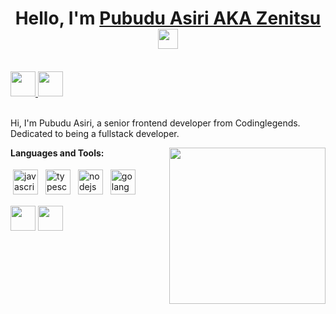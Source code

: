 <h1 align="center">Hello, I'm <a href="https://www.blackcater.win/" target="_blank">Pubudu Asiri AKA Zenitsu</a> <img
src="https://github.com/blackcater/blackcater/raw/main/images/Hi.gif" height="32" /></h1>

<br />

<a href="mailto:pubbba099@gmail.com">
  <img src="https://github.com/blackcater/blackcater/raw/main/images/social-gmail.svg" height="40" />
  <img src="[https://github.com/blackcater/blackcater/raw/main/images/social-gmail.svg](https://img.shields.io/badge/Medium-12100E?style=for-the-badge&logo=medium&logoColor=white)" height="40" />
</a>

<br />
<br />

Hi, I'm Pubudu Asiri, a senior frontend developer from Codinglegends. Dedicated to being a fullstack developer.

<a href="#"><img align="right" src="/images/zenitsu.gif" width="250" height="250" /></a>



**Languages and Tools:**

<p>
<img src="https://github.com/blackcater/blackcater/raw/main/images/logo-javascript.svg" height="40" style="vertical-align:down; margin:4px" alt="javascript">
<img src="https://github.com/blackcater/blackcater/raw/main/images/logo-typescript.svg" height="40" style="vertical-align:down; margin:4px" alt="typescript">
<img src="https://github.com/blackcater/blackcater/raw/main/images/logo-nodejs.svg" height="40" style="vertical-align:down; margin:4px" alt="nodejs">
<img src="https://github.com/blackcater/blackcater/raw/main/images/logo-golang.svg" height="40" style="vertical-align:down; margin:4px" alt="golang">
</p>

<!-- badge_plugin_start -->
  <img src="https://img.shields.io/badge/ChatGPT-74aa9c?style=for-the-badge&logo=openai&logoColor=white" height="40" />
  <img src="[https://img.shields.io/badge/ChatGPT-74aa9c?style=for-the-badge&logo=openai&logoColor=white](https://img.shields.io/badge/Blogger-FF5722?style=for-the-badge&logo=blogger&logoColor=white)" height="40" />
  
  

